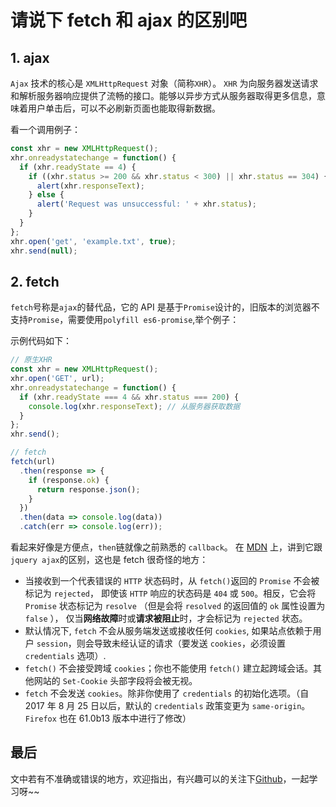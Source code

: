 # 请说下 fetch 和 ajax 的区别吧

## 1. ajax

`Ajax` 技术的核心是 `XMLHttpRequest` 对象（简称`XHR`）。
`XHR` 为向服务器发送请求和解析服务器响应提供了流畅的接口。能够以异步方式从服务器取得更多信息，意味着用户单击后，可以不必刷新页面也能取得新数据。

看一个调用例子：

```js
const xhr = new XMLHttpRequest();
xhr.onreadystatechange = function() {
  if (xhr.readyState == 4) {
    if ((xhr.status >= 200 && xhr.status < 300) || xhr.status == 304) {
      alert(xhr.responseText);
    } else {
      alert('Request was unsuccessful: ' + xhr.status);
    }
  }
};
xhr.open('get', 'example.txt', true);
xhr.send(null);
```

## 2. fetch

`fetch`号称是`ajax`的替代品，它的 API 是基于`Promise`设计的，旧版本的浏览器不支持`Promise`，需要使用`polyfill es6-promise`,举个例子：

示例代码如下：

```js
// 原生XHR
const xhr = new XMLHttpRequest();
xhr.open('GET', url);
xhr.onreadystatechange = function() {
  if (xhr.readyState === 4 && xhr.status === 200) {
    console.log(xhr.responseText); // 从服务器获取数据
  }
};
xhr.send();

// fetch
fetch(url)
  .then(response => {
    if (response.ok) {
      return response.json();
    }
  })
  .then(data => console.log(data))
  .catch(err => console.log(err));
```

看起来好像是方便点，`then`链就像之前熟悉的 `callback`。
在 [MDN](https://developer.mozilla.org/zh-CN/search?q=fetch) 上，讲到它跟`jquery ajax`的区别，这也是 fetch 很奇怪的地方：

- 当接收到一个代表错误的 `HTTP` 状态码时，从 `fetch()`返回的 `Promise` 不会被标记为 `rejected`， 即使该 `HTTP` 响应的状态码是 `404` 或 `500`。相反，它会将 `Promise` 状态标记为 `resolve` （但是会将 `resolved` 的返回值的 `ok` 属性设置为 `false` ）， 仅当**网络故障**时或**请求被阻止**时，才会标记为 `rejected` 状态。
- 默认情况下, `fetch` 不会从服务端发送或接收任何 `cookies`, 如果站点依赖于用户 `session`，则会导致未经认证的请求（要发送 `cookies`，必须设置 `credentials` 选项）.
- `fetch()` 不会接受跨域 `cookies`；你也不能使用 `fetch()` 建立起跨域会话。其他网站的 `Set-Cookie` 头部字段将会被无视。
- `fetch` 不会发送 `cookies`。除非你使用了 `credentials` 的初始化选项。（自 2017 年 8 月 25 日以后，默认的 `credentials` 政策变更为 `same-origin`。`Firefox` 也在 61.0b13 版本中进行了修改）

## 最后

文中若有不准确或错误的地方，欢迎指出，有兴趣可以的关注下[Github](https://github.com/GolderBrother)，一起学习呀~~

 <comment/>
